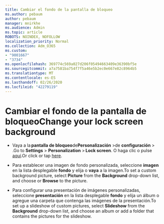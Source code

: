 ```yaml
---
title: Cambiar el fondo de la pantalla de bloqueo
ms.author: pebaum
author: pebaum
manager: mnirkhe
ms.audience: Admin
ms.topic: article
ROBOTS: NOINDEX, NOFOLLOW
localization_priority: Normal
ms.collection: Adm_O365
ms.custom:
- "9001667"
- "3734"
ms.openlocfilehash: 369774c569a027d206f05494663409e36390bf5e
ms.sourcegitcommit: a7a7581ba754f7f5a46e5b2ec0e667e82c8964b5
ms.translationtype: MT
ms.contentlocale: es-ES
ms.lasthandoff: 02/26/2020
ms.locfileid: "42279119"
---
```

# <a name="change-your-lock-screen-background"></a><span data-ttu-id="3113a-102">Cambiar el fondo de la pantalla de bloqueo</span><span class="sxs-lookup"><span data-stu-id="3113a-102">Change your lock screen background</span></span>

- <span data-ttu-id="3113a-103">Vaya a la **pantalla de bloqueo**de**Personalización** >de **configuración** > .</span><span class="sxs-lookup"><span data-stu-id="3113a-103">Go to **Settings** > **Personalization** > **Lock screen**.</span></span> <span data-ttu-id="3113a-104">O haga clic o pulse [aquí](ms-settings:lockscreen?activationSource=GetHelp).</span><span class="sxs-lookup"><span data-stu-id="3113a-104">Or click or tap [here](ms-settings:lockscreen?activationSource=GetHelp).</span></span>

- <span data-ttu-id="3113a-105">Para establecer una imagen de fondo personalizada, seleccione **imagen** en la lista desplegable **fondo** y elija o **vaya** a la imagen.</span><span class="sxs-lookup"><span data-stu-id="3113a-105">To set a custom background picture, select **Picture** from the **Background** drop-down list, and choose or **Browse** to the picture.</span></span> 

- <span data-ttu-id="3113a-106">Para configurar una presentación de imágenes personalizadas, seleccione **presentación** en la lista desplegable **fondo** y elija un álbum o agregue una carpeta que contenga las imágenes de la presentación.</span><span class="sxs-lookup"><span data-stu-id="3113a-106">To set up a slideshow of custom pictures, select **Slideshow** from the **Background** drop-down list, and choose an album or add a folder that contains the pictures for the slideshow.</span></span> 


